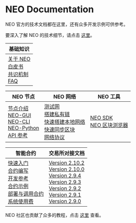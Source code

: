 # NEO Documentation
NEO 官方的技术文档都在这里，还有众多开发示例可供参考。

要深入了解 NEO 的技术细节，请点击 [这里](https://docs.neo.org/developerguide/zh/index.html)。

| 基础知识                                                     |
| ------------------------------------------------------------ |
| [关于 NEO](basic/about.md)<br />[白皮书](whitepaper.md)<br />[共识机制](basic/consensus/whitepaper.md)<br />[FAQ](faq.md) |

| NEO 节点                                                     | NEO 网络                                                     | NEO 工具                                                     |
| ------------------------------------------------------------ | ------------------------------------------------------------ | ------------------------------------------------------------ |
| [节点介绍](node/introduction.md)<br />[NEO-GUI](node/gui/install.md)<br />[NEO-CLI](node/cli/cli.md)<br />[NEO-Python](node/python/overview.md)<br />[API 参考](node/cli/apigen.md) | [测试网](network/testnet.md)<br />[搭建私有链](network/private-chain/private-chain.md)<br />[快速搭建本地网络](network/neolocal.md)<br />[快速同步区块](network/syncblocks.md)<br />[网络协议](network/network-protocol.md) | [NEO SDK](utility/sdk/introduction.md)<br />[NEO 区块浏览器](utility/explorers.md) |

| 智能合约                                                     | 交易所对接文档                                               |
| ------------------------------------------------------------ | ------------------------------------------------------------ |
| [快速入门](sc/gettingstarted/introduction.md)<br />[合约编写](sc/write/basics.md)<br />[开发参考](sc/reference/api.md)<br />[合约示例](sc/tutorial/HelloWorld.md)<br />[部署与调用合约](sc/deploy-invoke.md)<br />[系统使用费](sc/systemfees.md) | [Version 2.10.2](exchange/2.10.2/deploynode.md)<br />[Version 2.10.0](exchange/v2.10.0.md)<br />[Version 2.9.4](exchange/v2.9.4.md)<br />[Version 2.9.3](exchange/v2.9.3.md)<br />[Version 2.9.2](exchange/v2.9.2.md)<br />[Version 2.9.1](exchange/v2.9.1.md)<br />[Version 2.9.0](exchange/v2.9.0.md)<br /> |

NEO 社区也贡献了众多的教程，点击 [这里](../communitydoc_cn.md) 查看。